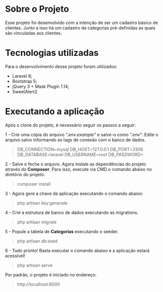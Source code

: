 # Sobre o Projeto

Esse projeto foi desenvolvido com a intenção de ser um cadastro básico de clientes.
Junto a isso há um cadastro de categorias pré-definidas as quais são vinculadas aos clientes.

# Tecnologias utilizadas
Para o desenvolvimento desse projeto foram utilizados:
- Laravel 8;
- Bootstrap 5;
- jQuery 3 + Mask Plugin 1.14;
- SweetAlert2.

# Executando a aplicação
Após o clone do projeto, é necessário seguir os passos a seguir:

1 - Crie uma cópia do arquivo *".env.example"* e salve-o como *".env"*. Edite o arquivo salvo informando as tags de conexão com o banco de dados.
>DB_CONNECTION=mysql
>DB_HOST=127.0.0.1
>DB_PORT=3306
>DB_DATABASE=laravel
>DB_USERNAME=root
>DB_PASSWORD=

2 - Salve e feche o arquivo. Agora instale as dependências do projeto através do **Composer**. Para isso, execute via CMD o comando abaixo no diretório do projeto.
>composer install

3 - Agora gere a chave da aplicação executando o comando abaixo:
>php artisan key:generate

4 - Crie a estrutura de banco de dados executando as migrations.
>php artisan migrate

5 - Popule a tabela de **Categorias** executando o seeder.
>php artisan db:seed

6 - Tudo pronto! Basta executar o comando abaixo e a aplicação estará acessível!
>php artisan serve
 
Por padrão, o projeto é iniciado no endereço:
>http://localhost:8000